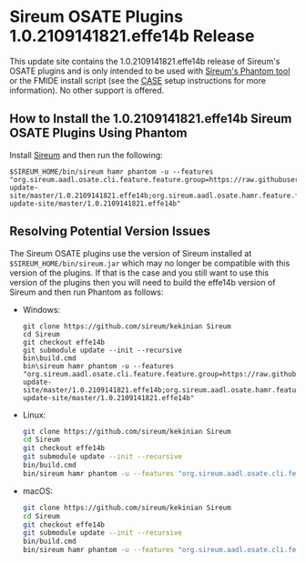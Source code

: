 # Sireum OSATE Plugins 1.0.2109141821.effe14b Release

This update site contains the 1.0.2109141821.effe14b release of Sireum's OSATE plugins and is only
intended to be used with [Sireum's Phantom tool](https://github.com/sireum/phantom)
or the FMIDE install script (see the
[CASE](https://github.com/sireum/case-env#setting-up-fmide-and-hamr-only)
setup instructions for more information). No other support is offered.

## How to Install the 1.0.2109141821.effe14b Sireum OSATE Plugins Using Phantom

Install [Sireum](https://github.com/sireum/kekinian#installing) and then run the following:

```batch
$SIREUM_HOME/bin/sireum hamr phantom -u --features "org.sireum.aadl.osate.cli.feature.feature.group=https://raw.githubusercontent.com/sireum/osate-update-site/master/1.0.2109141821.effe14b;org.sireum.aadl.osate.hamr.feature.feature.group=https://raw.githubusercontent.com/sireum/osate-update-site/master/1.0.2109141821.effe14b"
```

## Resolving Potential Version Issues

The Sireum OSATE plugins use the version of Sireum installed at ``$SIREUM_HOME/bin/sireum.jar``
which may no longer be compatible with this version of the plugins. If that is the case and
you still want to use this version of the plugins then you will need to build the
effe14b version of Sireum and then run Phantom as follows:

* Windows:

  ```batch
  git clone https://github.com/sireum/kekinian Sireum
  cd Sireum
  git checkout effe14b
  git submodule update --init --recursive
  bin\build.cmd
  bin\sireum hamr phantom -u --features "org.sireum.aadl.osate.cli.feature.feature.group=https://raw.githubusercontent.com/sireum/osate-update-site/master/1.0.2109141821.effe14b;org.sireum.aadl.osate.hamr.feature.feature.group=https://raw.githubusercontent.com/sireum/osate-update-site/master/1.0.2109141821.effe14b"
  ```

* Linux:

  ```bash
  git clone https://github.com/sireum/kekinian Sireum
  cd Sireum
  git checkout effe14b
  git submodule update --init --recursive
  bin/build.cmd
  bin/sireum hamr phantom -u --features "org.sireum.aadl.osate.cli.feature.feature.group=https://raw.githubusercontent.com/sireum/osate-update-site/master/1.0.2109141821.effe14b;org.sireum.aadl.osate.hamr.feature.feature.group=https://raw.githubusercontent.com/sireum/osate-update-site/master/1.0.2109141821.effe14b"
  ```

* macOS:

  ```bash
  git clone https://github.com/sireum/kekinian Sireum
  cd Sireum
  git checkout effe14b
  git submodule update --init --recursive
  bin/build.cmd
  bin/sireum hamr phantom -u --features "org.sireum.aadl.osate.cli.feature.feature.group=https://raw.githubusercontent.com/sireum/osate-update-site/master/1.0.2109141821.effe14b;org.sireum.aadl.osate.hamr.feature.feature.group=https://raw.githubusercontent.com/sireum/osate-update-site/master/1.0.2109141821.effe14b"
  ```

